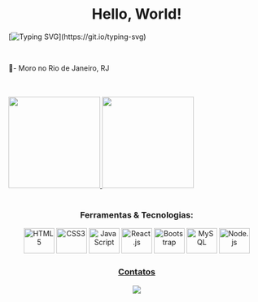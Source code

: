 <h1 align="center">Hello, World!</h1>

[![Typing SVG](https://readme-typing-svg.demolab.com/?lines=OLÁ+SEJA+BEM-VINDO!;MEU+NOME+É+Ismael+Gonçalves!;TENHO+20+ANOS!)](https://git.io/typing-svg)

<br>
<p>🏡- Moro no Rio de Janeiro, RJ</p>
<br>
<br>

<div>
<!--Para quem for reutilizar o código abaixo, é só trocar o nome de usuário para o seu! 😉✌🏼-->

<a href="https://github.com/Ismaelgoncalvesdasil">
<img height="180em" src="https://github-readme-stats.vercel.app/api?username=Ismaelgoncalvesdasil&show_icons=true&theme=tokyonight&include_all_commits=true&count_private=true"/>
<img height="180em" src="https://github-readme-stats.vercel.app/api/top-langs/?username=Ismaelgoncalvesdasil&layout=compact&langs_count=7&theme=tokyonight"/>
</div>
<br>
<div  align="center"> 
 <div align="center" style="display:inline-block">
    <h3>Ferramentas & Tecnologias:</h3>
  <img src="https://cdn.jsdelivr.net/gh/devicons/devicon/icons/html5/html5-plain-wordmark.svg" title="HTML5" height="50" width="60"/>
  <img src="https://cdn.jsdelivr.net/gh/devicons/devicon/icons/css3/css3-plain-wordmark.svg" title="CSS3" height="50" width="60" />
  <img src="https://cdn.jsdelivr.net/gh/devicons/devicon/icons/javascript/javascript-plain.svg" title="JavaScript" height="50" width="60" />
  <img src="https://cdn.jsdelivr.net/gh/devicons/devicon/icons/react/react-original.svg" title="React.js" height="50" width="60" />
  <img src="https://cdn.jsdelivr.net/gh/devicons/devicon/icons/bootstrap/bootstrap-plain.svg" title="Bootstrap" height="50" width="60" />
  <img src="https://cdn.jsdelivr.net/gh/devicons/devicon/icons/mysql/mysql-original-wordmark.svg" title="MySQL" height="50" width="60" />
  <img src="https://cdn.jsdelivr.net/gh/devicons/devicon/icons/nodejs/nodejs-original.svg" title="Node.js" height="50" width="60" />

</div>
 <br>
  <div align="center">
  <h3>Contatos</h3>
  <a href="[[https://www.linkedin.com/in/ismaelgoncalves/]_blank"><img src="https://img.shields.io/badge/-LinkedIn-%230077B5?style=for-the-badge&logo=linkedin&logoColor=white" target="_blank"></a> 

</div>
 

